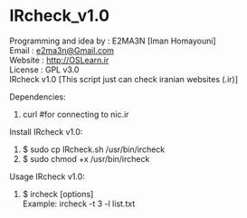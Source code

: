 # IRcheck_v1.0
Programming and idea by : E2MA3N [Iman Homayouni] <br>
Email : e2ma3n@Gmail.com<br>
Website : http://OSLearn.ir<br>
License : GPL v3.0<br>
IRcheck v1.0 [This script just can check iranian websites (.ir)]<br>

Dependencies:<br>
1. curl #for connecting to nic.ir<br>

Install IRcheck v1.0:<br>
1. $ sudo cp IRcheck.sh /usr/bin/ircheck<br>
2. $ sudo chmod +x /usr/bin/ircheck<br>

Usage IRcheck v1.0:<br>
1. $ ircheck [options]<br>
Example: ircheck -t 3 -l list.txt<br>

